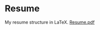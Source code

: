 # Resume
My resume structure in LaTeX.
[Resume.pdf](https://github.com/KoralK5/Resume/files/6536836/Resume.pdf)
